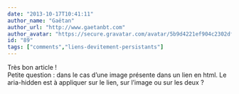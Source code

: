 ```yaml
---
date: "2013-10-17T10:41:11"
author_name: "Gaëtan"
author_url: "http://www.gaetanbt.com"
author_avatar: "https://secure.gravatar.com/avatar/5b9d4221ef904c2302df45b07f506b96"
id: "89"
tags: ["comments","liens-devitement-persistants"]
---
```

Très bon article !  
Petite question : dans le cas d’une image présente dans un lien en html. Le aria-hidden est à appliquer sur le lien, sur l’image ou sur les deux ?